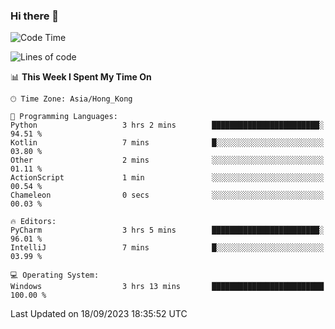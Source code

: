 ### Hi there 👋

<!--
**RoiexLee/RoiexLee** is a ✨ _special_ ✨ repository because its `README.md` (this file) appears on your GitHub profile.

Here are some ideas to get you started:

- 🔭 I’m currently working on ...
- 🌱 I’m currently learning ...
- 👯 I’m looking to collaborate on ...
- 🤔 I’m looking for help with ...
- 💬 Ask me about ...
- 📫 How to reach me: ...
- 😄 Pronouns: ...
- ⚡ Fun fact: ...
-->

<!--START_SECTION:waka-->
![Code Time](http://img.shields.io/badge/Code%20Time-346%20hrs%2012%20mins-blue)

![Lines of code](https://img.shields.io/badge/From%20Hello%20World%20I%27ve%20Written-35.5%20thousand%20lines%20of%20code-blue)

📊 **This Week I Spent My Time On** 

```text
🕑︎ Time Zone: Asia/Hong_Kong

💬 Programming Languages: 
Python                   3 hrs 2 mins        ████████████████████████░   94.51 % 
Kotlin                   7 mins              █░░░░░░░░░░░░░░░░░░░░░░░░   03.80 % 
Other                    2 mins              ░░░░░░░░░░░░░░░░░░░░░░░░░   01.11 % 
ActionScript             1 min               ░░░░░░░░░░░░░░░░░░░░░░░░░   00.54 % 
Chameleon                0 secs              ░░░░░░░░░░░░░░░░░░░░░░░░░   00.03 % 

🔥 Editors: 
PyCharm                  3 hrs 5 mins        ████████████████████████░   96.01 % 
IntelliJ                 7 mins              █░░░░░░░░░░░░░░░░░░░░░░░░   03.99 % 

💻 Operating System: 
Windows                  3 hrs 13 mins       █████████████████████████   100.00 % 
```


 Last Updated on 18/09/2023 18:35:52 UTC
<!--END_SECTION:waka-->
